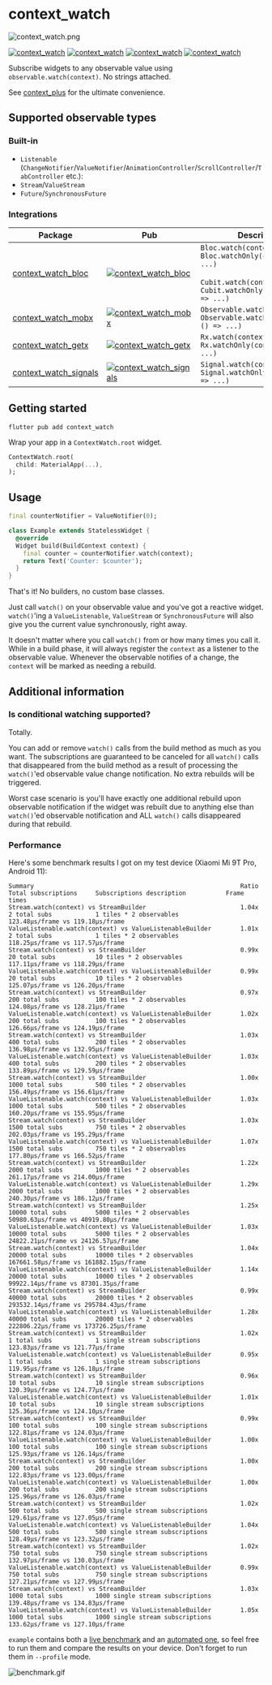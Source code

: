 # context_watch

![context_watch.png](https://github.com/s0nerik/context_plus/raw/main/doc/context_watch.png)

[![context_watch](https://img.shields.io/pub/v/context_watch)](https://pub.dev/packages/context_watch)
[![context_watch](https://img.shields.io/pub/likes/context_watch)](https://pub.dev/packages/context_watch)
[![context_watch](https://img.shields.io/pub/points/context_watch)](https://pub.dev/packages/context_watch)
[![context_watch](https://img.shields.io/pub/popularity/context_watch)](https://pub.dev/packages/context_watch)

Subscribe widgets to any observable value using `observable.watch(context)`. No strings attached.

See [context_plus](https://pub.dev/packages/context_plus) for the ultimate convenience.

## Supported observable types

### Built-in

- `Listenable` (`ChangeNotifier`/`ValueNotifier`/`AnimationController`/`ScrollController`/`TabController` etc.):
- `Stream`/`ValueStream`
- `Future`/`SynchronousFuture`

### Integrations

| Package                                                                                                   | Pub                                                                                                                            | Description                                                                                                                              |
|-----------------------------------------------------------------------------------------------------------|--------------------------------------------------------------------------------------------------------------------------------|------------------------------------------------------------------------------------------------------------------------------------------|
| [context_watch_bloc](https://github.com/s0nerik/context_plus/tree/main/packages/context_watch_bloc)       | [![context_watch_bloc](https://img.shields.io/pub/v/context_watch_bloc)](https://pub.dev/packages/context_watch_bloc)          | `Bloc.watch(context)`<br/>`Bloc.watchOnly(context, () => ...)`<br/><br/>`Cubit.watch(context)`<br/>`Cubit.watchOnly(context, () => ...)` |
| [context_watch_mobx](https://github.com/s0nerik/context_plus/tree/main/packages/context_watch_mobx)       | [![context_watch_mobx](https://img.shields.io/pub/v/context_watch_mobx)](https://pub.dev/packages/context_watch_mobx)          | `Observable.watch(context)`<br/>`Observable.watchOnly(context, () => ...)`                                                               |
| [context_watch_getx](https://github.com/s0nerik/context_plus/tree/main/packages/context_watch_getx)       | [![context_watch_getx](https://img.shields.io/pub/v/context_watch_getx)](https://pub.dev/packages/context_watch_getx)          | `Rx.watch(context)`<br/>`Rx.watchOnly(context, () => ...)`                                                                               |
| [context_watch_signals](https://github.com/s0nerik/context_plus/tree/main/packages/context_watch_signals) | [![context_watch_signals](https://img.shields.io/pub/v/context_watch_signals)](https://pub.dev/packages/context_watch_signals) | `Signal.watch(context)`<br/>`Signal.watchOnly(context, () => ...)`                                                                       |

## Getting started

```shell
flutter pub add context_watch
```

Wrap your app in a `ContextWatch.root` widget.
```dart
ContextWatch.root(
  child: MaterialApp(...),
);
```

## Usage

```dart
final counterNotifier = ValueNotifier(0);

class Example extends StatelessWidget {
  @override
  Widget build(BuildContext context) {
    final counter = counterNotifier.watch(context);
    return Text('Counter: $counter');
  }
}
```

That's it! No builders, no custom base classes.

Just call `watch()` on your observable value and you've got a reactive widget. `watch()`'ing a `ValueListenable`,
`ValueStream` or `SynchronousFuture` will also give you the current value synchronously, right away.

It doesn't matter where you call `watch()` from or how many times you call it. While in a build phase, it will
always register the `context` as a listener to the observable value. Whenever the observable notifies of a change,
the `context` will be marked as needing a rebuild.

## Additional information

### Is conditional watching supported?

Totally.

You can add or remove `watch()` calls from the build method as much as you want. The subscriptions are guaranteed to be canceled for all `watch()` calls that disappeared from the build method as a result of processing the `watch()`'ed observable value change notification. No extra rebuilds will be triggered.

Worst case scenario is you'll have exactly one additional rebuild upon observable notification if the widget was rebuilt due to anything else than `watch()`'ed observable notification and ALL `watch()` calls disappeared during that rebuild.

### Performance

Here's some benchmark results I got on my test device (Xiaomi Mi 9T Pro, Android 11):
```
Summary                                                         Ratio      Total subscriptions     Subscriptions description           Frame times                               
Stream.watch(context) vs StreamBuilder                          1.04x      2 total subs            1 tiles * 2 observables             123.48μs/frame vs 119.18μs/frame          
ValueListenable.watch(context) vs ValueListenableBuilder        1.01x      2 total subs            1 tiles * 2 observables             118.25μs/frame vs 117.57μs/frame          
Stream.watch(context) vs StreamBuilder                          0.99x      20 total subs           10 tiles * 2 observables            117.11μs/frame vs 118.29μs/frame          
ValueListenable.watch(context) vs ValueListenableBuilder        0.99x      20 total subs           10 tiles * 2 observables            125.07μs/frame vs 126.20μs/frame          
Stream.watch(context) vs StreamBuilder                          0.97x      200 total subs          100 tiles * 2 observables           124.08μs/frame vs 128.21μs/frame          
ValueListenable.watch(context) vs ValueListenableBuilder        1.02x      200 total subs          100 tiles * 2 observables           126.66μs/frame vs 124.19μs/frame          
Stream.watch(context) vs StreamBuilder                          1.03x      400 total subs          200 tiles * 2 observables           136.98μs/frame vs 132.95μs/frame          
ValueListenable.watch(context) vs ValueListenableBuilder        1.03x      400 total subs          200 tiles * 2 observables           133.89μs/frame vs 129.59μs/frame          
Stream.watch(context) vs StreamBuilder                          1.00x      1000 total subs         500 tiles * 2 observables           156.49μs/frame vs 156.61μs/frame          
ValueListenable.watch(context) vs ValueListenableBuilder        1.03x      1000 total subs         500 tiles * 2 observables           160.20μs/frame vs 155.95μs/frame          
Stream.watch(context) vs StreamBuilder                          1.03x      1500 total subs         750 tiles * 2 observables           202.03μs/frame vs 195.29μs/frame          
ValueListenable.watch(context) vs ValueListenableBuilder        1.07x      1500 total subs         750 tiles * 2 observables           177.80μs/frame vs 166.52μs/frame          
Stream.watch(context) vs StreamBuilder                          1.22x      2000 total subs         1000 tiles * 2 observables          261.17μs/frame vs 214.00μs/frame          
ValueListenable.watch(context) vs ValueListenableBuilder        1.29x      2000 total subs         1000 tiles * 2 observables          240.30μs/frame vs 186.12μs/frame          
Stream.watch(context) vs StreamBuilder                          1.25x      10000 total subs        5000 tiles * 2 observables          50980.63μs/frame vs 40919.80μs/frame      
ValueListenable.watch(context) vs ValueListenableBuilder        1.03x      10000 total subs        5000 tiles * 2 observables          24822.21μs/frame vs 24126.57μs/frame      
Stream.watch(context) vs StreamBuilder                          1.04x      20000 total subs        10000 tiles * 2 observables         167661.58μs/frame vs 161882.15μs/frame    
ValueListenable.watch(context) vs ValueListenableBuilder        1.14x      20000 total subs        10000 tiles * 2 observables         99922.14μs/frame vs 87301.35μs/frame      
Stream.watch(context) vs StreamBuilder                          0.99x      40000 total subs        20000 tiles * 2 observables         293532.14μs/frame vs 295784.43μs/frame    
ValueListenable.watch(context) vs ValueListenableBuilder        1.28x      40000 total subs        20000 tiles * 2 observables         222806.22μs/frame vs 173726.25μs/frame    
Stream.watch(context) vs StreamBuilder                          1.02x      1 total subs            1 single stream subscriptions       123.83μs/frame vs 121.77μs/frame          
ValueListenable.watch(context) vs ValueListenableBuilder        0.95x      1 total subs            1 single stream subscriptions       119.95μs/frame vs 126.18μs/frame          
Stream.watch(context) vs StreamBuilder                          0.96x      10 total subs           10 single stream subscriptions      120.39μs/frame vs 124.77μs/frame          
ValueListenable.watch(context) vs ValueListenableBuilder        1.01x      10 total subs           10 single stream subscriptions      125.36μs/frame vs 124.10μs/frame          
Stream.watch(context) vs StreamBuilder                          0.99x      100 total subs          100 single stream subscriptions     122.81μs/frame vs 124.03μs/frame          
ValueListenable.watch(context) vs ValueListenableBuilder        1.00x      100 total subs          100 single stream subscriptions     125.93μs/frame vs 126.14μs/frame          
Stream.watch(context) vs StreamBuilder                          1.00x      200 total subs          200 single stream subscriptions     122.83μs/frame vs 123.00μs/frame          
ValueListenable.watch(context) vs ValueListenableBuilder        1.00x      200 total subs          200 single stream subscriptions     125.96μs/frame vs 126.03μs/frame          
Stream.watch(context) vs StreamBuilder                          1.02x      500 total subs          500 single stream subscriptions     129.61μs/frame vs 127.05μs/frame          
ValueListenable.watch(context) vs ValueListenableBuilder        1.04x      500 total subs          500 single stream subscriptions     128.49μs/frame vs 123.32μs/frame          
Stream.watch(context) vs StreamBuilder                          1.02x      750 total subs          750 single stream subscriptions     132.97μs/frame vs 130.03μs/frame          
ValueListenable.watch(context) vs ValueListenableBuilder        0.99x      750 total subs          750 single stream subscriptions     127.21μs/frame vs 127.99μs/frame          
Stream.watch(context) vs StreamBuilder                          1.03x      1000 total subs         1000 single stream subscriptions    139.48μs/frame vs 134.83μs/frame          
ValueListenable.watch(context) vs ValueListenableBuilder        1.05x      1000 total subs         1000 single stream subscriptions    133.62μs/frame vs 127.10μs/frame
```

`example` contains both a [live benchmark](example/lib/benchmarks/context_watch/benchmark_screen.dart) and an [automated one](example/benchmarks/benchmark_context_watch.dart), so feel free to run them and compare the results on your device.
Don't forget to run them in `--profile` mode.

![benchmark.gif](https://github.com/s0nerik/context_watch/raw/main/doc/benchmark.gif)
